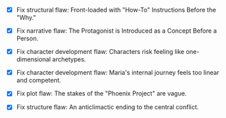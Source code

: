 - [x] Fix structural flaw: Front-loaded with "How-To" Instructions Before the "Why."
- [x] Fix narrative flaw: The Protagonist is Introduced as a Concept Before a Person.
- [x] Fix character development flaw: Characters risk feeling like one-dimensional archetypes.
- [x] Fix character development flaw: Maria's internal journey feels too linear and competent.
- [x] Fix plot flaw: The stakes of the "Phoenix Project" are vague.
- [x] Fix structure flaw: An anticlimactic ending to the central conflict.
      